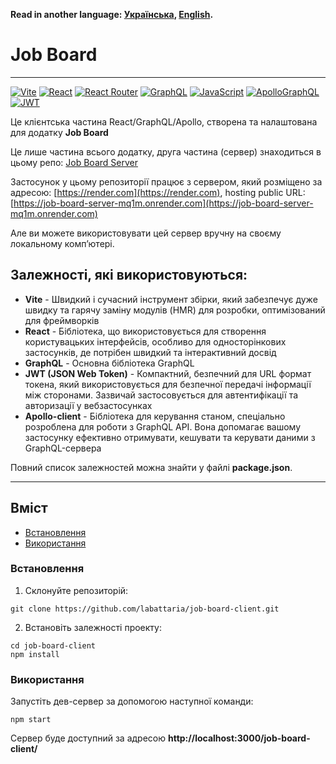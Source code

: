 **Read in another language: [Українська](README.ukr.md), [English](README.md).**

# Job Board

---

[![Vite](https://img.shields.io/badge/vite-%23646CFF.svg?style=for-the-badge&logo=vite&logoColor=white)](#)
[![React](https://img.shields.io/badge/react-%2320232a.svg?style=for-the-badge&logo=react&logoColor=%2361DAFB)](#)
[![React Router](https://img.shields.io/badge/React_Router-CA4245?style=for-the-badge&logo=react-router&logoColor=white)](#)
[![GraphQL](https://img.shields.io/badge/GraphQl-E10098?style=for-the-badge&logo=graphql&logoColor=white)](#)
[![JavaScript](https://img.shields.io/badge/JavaScript-323330?style=for-the-badge&logo=javascript&logoColor=F7DF1E)](#)
[![ApolloGraphQL](https://img.shields.io/badge/-ApolloGraphQL-311C87?style=for-the-badge&logo=apollo-graphql)](#)
[![JWT](https://img.shields.io/badge/JWT-black?style=for-the-badge&logo=JSON%20web%20tokens)](#)

Це клієнтська частина React/GraphQL/Apollo, створена та налаштована для додатку **Job Board**

Це лише частина всього додатку, друга частина (сервер) знаходиться в цьому репо: [Job Board Server](https://github.com/labattaria/job-board-server)

Застосунок у цьому репозиторії працює з сервером, який розміщено за адресою: [https://render.com](https://render.com), hosting public URL: [https://job-board-server-mq1m.onrender.com](https://job-board-server-mq1m.onrender.com)

Але ви можете використовувати цей сервер вручну на своєму локальному комп’ютері.

## Залежностi, якi використовуються:

- **Vite** - Швидкий і сучасний інструмент збірки, який забезпечує дуже швидку та гарячу заміну модулів (HMR) для розробки, оптимізований для фреймворків
- **React** - Бібліотека, що використовується для створення користувацьких інтерфейсів, особливо для односторінкових застосунків, де потрібен швидкий та інтерактивний досвід
- **GraphQL** - Основна бібліотека GraphQL
- **JWT (JSON Web Token)** - Компактний, безпечний для URL формат токена, який використовується для безпечної передачі інформації між сторонами. Зазвичай застосовується для автентифікації та авторизації у вебзастосунках
- **Apollo-client** - Бібліотека для керування станом, спеціально розроблена для роботи з GraphQL API. Вона допомагає вашому застосунку ефективно отримувати, кешувати та керувати даними з GraphQL-сервера

Повний список залежностей можна знайти у файлі **package.json**.

---

## Вміст

- [Встановлення](#Встановлення)
- [Використання](#Використання)

### Встановлення

1. Склонуйте репозиторій:

```shell
git clone https://github.com/labattaria/job-board-client.git
```

2. Встановіть залежності проекту:

```shell
cd job-board-client
npm install
```

### Використання

Запустіть дев-сервер за допомогою наступної команди:

```shell
npm start
```

Сервер буде доступний за адресою **http://localhost:3000/job-board-client/**

